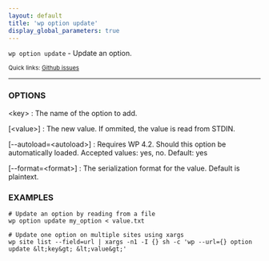 ```yaml
---
layout: default
title: 'wp option update'
display_global_parameters: true
---
```


`wp option update` - Update an option.

<small>Quick links: <a href="https://github.com/wp-cli/wp-cli/issues?q=is%3Aopen+label%3Acommand%3Aupdate+sort%3Aupdated-desc">Github issues</a></small>

<hr />

### OPTIONS

&lt;key&gt;
: The name of the option to add.

[&lt;value&gt;]
: The new value. If ommited, the value is read from STDIN.

[\--autoload=&lt;autoload&gt;]
: Requires WP 4.2. Should this option be automatically loaded. Accepted values: yes, no. Default: yes

[\--format=&lt;format&gt;]
: The serialization format for the value. Default is plaintext.

### EXAMPLES

    # Update an option by reading from a file
    wp option update my_option < value.txt

    # Update one option on multiple sites using xargs
    wp site list --field=url | xargs -n1 -I {} sh -c 'wp --url={} option update &lt;key&gt; &lt;value&gt;'



